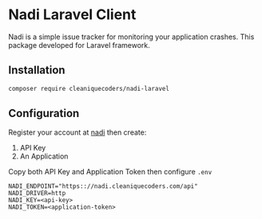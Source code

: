 # Nadi Laravel Client

Nadi is a simple issue tracker for monitoring your application crashes. This package developed for Laravel framework.

## Installation

```bash
composer require cleaniquecoders/nadi-laravel
```

## Configuration

Register your account at [nadi](https://nadi.cleaniquecoders.com) then create:

1. API Key
2. An Application

Copy both API Key and Application Token then configure `.env`

```text
NADI_ENDPOINT="https:://nadi.cleaniquecoders.com/api"
NADI_DRIVER=http
NADI_KEY=<api-key>
NADI_TOKEN=<application-token>
```
